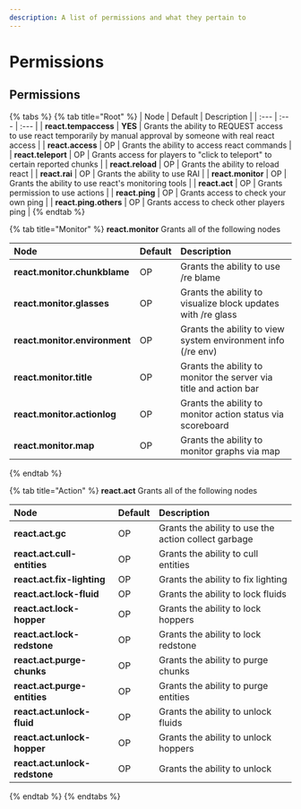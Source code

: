 ```yaml
---
description: A list of permissions and what they pertain to
---
```


# Permissions

## Permissions

{% tabs %}
{% tab title="Root" %}
| Node | Default | Description |
| :--- | :--- | :--- |
| **react.tempaccess** | **YES** | Grants the ability to REQUEST access to use react temporarily by manual approval by someone with real react access |
| **react.access** | OP | Grants the ability to access react commands  |
| **react.teleport**  | OP | Grants access for players to "click to teleport" to certain reported chunks |
| **react.reload** | OP | Grants the ability to reload react |
| **react.rai** | OP | Grants the ability to use RAI |
| **react.monitor** | OP | Grants the ability to use react's monitoring tools |
| **react.act** | OP | Grants permission to use actions |
| **react.ping** | OP | Grants access to check your own ping |
| **react.ping.others** | OP | Grants access to check other players ping |
{% endtab %}

{% tab title="Monitor" %}
 **react.monitor** Grants all of the following nodes

| Node | Default | Description |
| :--- | :--- | :--- |
| **react.monitor.chunkblame** | OP | Grants the ability to use /re blame |
| **react.monitor.glasses** | OP | Grants the ability to visualize block updates with /re glass |
| **react.monitor.environment** | OP | Grants the ability to view system environment info \(/re env\) |
| **react.monitor.title** | OP | Grants the ability to monitor the server via title and action bar |
| **react.monitor.actionlog** | OP | Grants the ability to monitor action status via scoreboard |
| **react.monitor.map** | OP | Grants the ability to monitor graphs via map |
{% endtab %}

{% tab title="Action" %}
 **react.act** Grants all of the following nodes

| Node | Default | Description |
| :--- | :--- | :--- |
| **react.act.gc** | OP | Grants the ability to use the action collect garbage |
| **react.act.cull-entities** | OP | Grants the ability to cull entities |
| **react.act.fix-lighting** | OP | Grants the ability to fix lighting |
| **react.act.lock-fluid** | OP | Grants the ability to lock fluids |
| **react.act.lock-hopper** | OP | Grants the ability to lock hoppers |
| **react.act.lock-redstone** | OP | Grants the ability to lock redstone |
| **react.act.purge-chunks** | OP | Grants the ability to purge chunks |
| **react.act.purge-entities** | OP | Grants the ability to purge entities  |
| **react.act.unlock-fluid** | OP | Grants the ability to unlock fluids |
| **react.act.unlock-hopper** | OP | Grants the ability to unlock hoppers |
| **react.act.unlock-redstone** | OP | Grants the ability to unlock  |
{% endtab %}
{% endtabs %}


